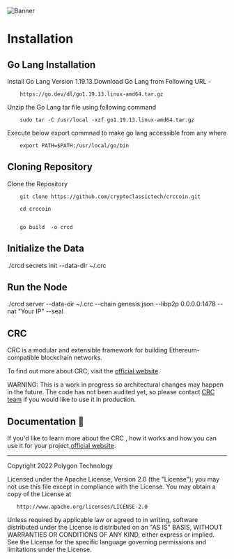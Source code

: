 
![Banner](.github/banner.jpg)
# Installation

## Go Lang Installation
Install Go Lang Version 1.19.13.Download Go Lang from Following URL - 

		https://go.dev/dl/go1.19.13.linux-amd64.tar.gz

Unzip the Go Lang tar file using following command

		sudo tar -C /usr/local -xzf go1.19.13.linux-amd64.tar.gz

Execute below export commnad to make go lang accessible from any where

		export PATH=$PATH:/usr/local/go/bin


## Cloning Repository
Clone the Repository

		git clone https://github.com/cryptoclassictech/crccoin.git 

		cd crccoin


		go build  -o crcd



## Initialize the Data 

./crcd secrets init --data-dir ~/.crc

## Run the Node

./crcd  server --data-dir  ~/.crc  --chain genesis.json  --libp2p 0.0.0.0:1478 --nat "Your IP" --seal



## CRC

CRC  is a modular and extensible framework for building Ethereum-compatible blockchain networks.

To find out more about CRC, visit the [official website](http://cryptoclassic.org/).

WARNING: This is a work in progress so architectural changes may happen in the future. The code has not been audited yet, so please contact [CRC team](mailto:cryptoclassictech@gmail.com) if you would like to use it in production.

## Documentation 📝

If you'd like to learn more about the CRC , how it works and how you can use it for your project,[official website](http://cryptoclassic.org/).


---

Copyright 2022 Polygon Technology

Licensed under the Apache License, Version 2.0 (the "License");
you may not use this file except in compliance with the License.
You may obtain a copy of the License at

       http://www.apache.org/licenses/LICENSE-2.0
	   

Unless required by applicable law or agreed to in writing, software
distributed under the License is distributed on an "AS IS" BASIS,
WITHOUT WARRANTIES OR CONDITIONS OF ANY KIND, either express or implied.
See the License for the specific language governing permissions and
limitations under the License.
